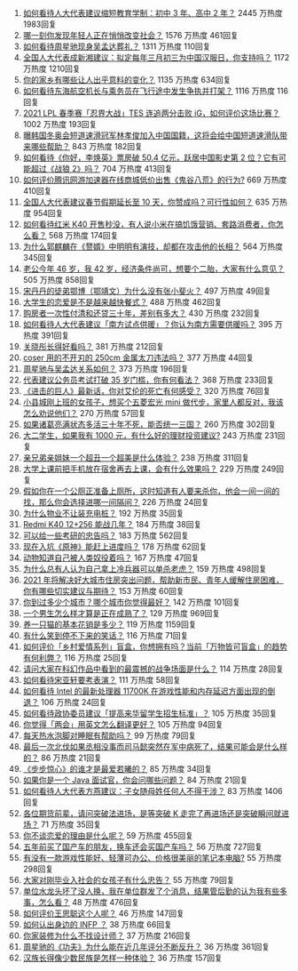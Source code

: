 1. [如何看待人大代表建议缩短教育学制：初中 3 年、高中 2 年？](https://www.zhihu.com/question/447858027) 2445 万热度 1983回复
1. [哪一刻你发现年轻人正在悄悄改变社会？](https://www.zhihu.com/question/447184915) 1576 万热度 461回复
1. [如何看待周星驰现身吴孟达葬礼？](https://www.zhihu.com/question/448087978) 1311 万热度 110回复
1. [全国人大代表成新湘建议：拟定每年三月初三为中国汉服日，你支持吗？](https://www.zhihu.com/question/448032645) 1172 万热度 1210回复
1. [你的家乡有哪些让人出乎意料的变化？](https://www.zhihu.com/question/447184809) 1135 万热度 634回复
1. [如何看待东海航空机长与乘务员在飞行途中发生争执并打架？](https://www.zhihu.com/question/448022141) 1116 万热度 116回复
1. [2021 LPL 春季赛「忍界大战」TES 连追两分击败 iG，如何评价这场比赛？](https://www.zhihu.com/question/448104499) 1002 万热度 193回复
1. [曝韩国冬奥会短道速滑冠军林孝俊加入中国国籍，这将会给中国短道速滑队带来哪些帮助？](https://www.zhihu.com/question/447951641) 843 万热度 182回复
1. [如何看待《你好，李焕英》票房破 50.4 亿元，跃居中国影史第 2 位？它有可能超过《战狼 2》吗？](https://www.zhihu.com/question/447891798) 704 万热度 413回复
1. [如何评价腾讯网游加速器在线商城低价出售《鬼谷八荒》的行为?](https://www.zhihu.com/question/447858056) 669 万热度 410回复
1. [全国人大代表建议春节假期延长至 10 天，你赞成吗？可行性如何？](https://www.zhihu.com/question/447939211) 635 万热度 954回复
1. [如何看待红米 K40 开售秒没，有人说小米在搞饥饿营销、套路消费者，你怎么看？](https://www.zhihu.com/question/447475053) 568 万热度 174回复
1. [为什么郭麒麟在《赘婿》中明明有演技，却都在攻击他的长相？](https://www.zhihu.com/question/445490691) 564 万热度 345回复
1. [老公今年 46 岁，我 42 岁，经济条件尚可，想要个二胎，大家有什么意见？](https://www.zhihu.com/question/267278277) 505 万热度 858回复
1. [宋丹丹的徒弟鄂博（鄂靖文）为什么没有张小斐火？](https://www.zhihu.com/question/447489618) 497 万热度 49回复
1. [大学生的恋爱是不是越来越快餐式？](https://www.zhihu.com/question/447088569) 488 万热度 462回复
1. [购房者一次性付清和还贷三十年，差别有多大？](https://www.zhihu.com/question/440197525) 430 万热度 232回复
1. [如何看待人大代表建议「南方试点供暖」？你认为南方需要供暖吗？](https://www.zhihu.com/question/447901951) 395 万热度 391回复
1. [关晓彤长得好看吗？](https://www.zhihu.com/question/447247902) 381 万热度 212回复
1. [coser 用的不开刃的 250cm 金属太刀违法吗？](https://www.zhihu.com/question/447630131) 377 万热度 44回复
1. [周星驰与吴孟达关系如何？](https://www.zhihu.com/question/21600422) 373 万热度 196回复
1. [代表建议公务员考试打破 35 岁门槛，你有何看法？](https://www.zhihu.com/question/448089901) 368 万热度 233回复
1. [《进击的巨人》最新话，你对艾伦的死亡有何感受？](https://www.zhihu.com/question/447920058) 320 万热度 76回复
1. [小县城刚上班的女孩子，想买个五菱宏光 mini 做代步，家里人都反对，我该怎么劝说他们？](https://www.zhihu.com/question/447975954) 270 万热度 57回复
1. [如果诸葛亮满状态多活三十年不死，能否统一三国？](https://www.zhihu.com/question/33540386) 260 万热度 302回复
1. [大二学生，如果我有 1000 元，有什么好的理财投资建议?](https://www.zhihu.com/question/447504463) 243 万热度 231回复
1. [亲兄弟亲姐妹一个超丑一个超美是什么体验？](https://www.zhihu.com/question/292663930) 238 万热度 311回复
1. [大学上课前把手机放在宿舍再去上课，会有什么效果吗？](https://www.zhihu.com/question/434955424) 229 万热度 249回复
1. [假如你在一个公厕正准备上厕所，这时知道有人要来杀你，他会一间一间的找，那么你会选择进哪一间隔间？](https://www.zhihu.com/question/385918375) 226 万热度 24回复
1. [为什么物业不让装充电桩？](https://www.zhihu.com/question/60677124) 192 万热度 35回复
1. [Redmi K40 12+256 能战几年？](https://www.zhihu.com/question/447575400) 184 万热度 38回复
1. [可以给一些考研的忠告吗？](https://www.zhihu.com/question/368896228) 183 万热度 562回复
1. [现在入坑《原神》能赶上进度吗？](https://www.zhihu.com/question/447438836) 178 万热度 62回复
1. [动物知道自己被人类奴役着吗？](https://www.zhihu.com/question/447386534) 167 万热度 47回复
1. [为什么总有人认为自己拿上冷兵器可以单杀老虎？](https://www.zhihu.com/question/441778536) 159 万热度 498回复
1. [2021 年将解决好大城市住房突出问题，帮助新市民、青年人缓解住房困难，你有哪些切实建议与期待？](https://www.zhihu.com/question/447682307) 153 万热度 60回复
1. [你到过多少个城市？哪个城市你觉得最好？](https://www.zhihu.com/question/447304793) 142 万热度 101回复
1. [一个男生怎么样才算是正在成熟了？](https://www.zhihu.com/question/431134549) 129 万热度 969回复
1. [养一只猫的基本花销是多少？](https://www.zhihu.com/question/336393845) 119 万热度 1159回复
1. [有什么笑到停不下来的笑话？](https://www.zhihu.com/question/442948452) 116 万热度 71回复
1. [如何评价「乡村爱情系列」盲盒，你想拥有吗？当前「万物皆可盲盒」的趋势有何利弊？](https://www.zhihu.com/question/447749918) 116 万热度 25回复
1. [请问大家在科幻作品中看到的最震撼的战争场面是什么？](https://www.zhihu.com/question/440980816) 114 万热度 28回复
1. [如何看待宋亚轩要考表演？](https://www.zhihu.com/question/448060476) 111 万热度 58回复
1. [如何看待 Intel 的最新处理器 11700K 在游戏性能和内存延迟方面出现的倒退？](https://www.zhihu.com/question/447861600) 106 万热度 24回复
1. [如何看待政协委员建议「提高来华留学生招生标准」？](https://www.zhihu.com/question/447845808) 105 万热度 35回复
1. [你觉得「两会」用英文怎么翻译更好？](https://www.zhihu.com/question/447722861) 105 万热度 94回复
1. [每天热水泡脚对睡眠有帮助吗？](https://www.zhihu.com/question/438660342) 99 万热度 79回复
1. [最后一次北伐如果丞相没事而司马懿突然在军中病死了，结果可能会是什么样的？](https://www.zhihu.com/question/447491193) 86 万热度 21回复
1. [《步步惊心》的谁才是最爱若曦的？](https://www.zhihu.com/question/403974898) 85 万热度 34回复
1. [如果你是一个 Java 面试官，你会问哪些问题？](https://www.zhihu.com/question/443280657) 84 万热度 21回复
1. [如何看待人大代表方燕建议：子女随母姓任何人不得干涉？](https://www.zhihu.com/question/447566906) 83 万热度 1406回复
1. [各位期货前辈，请问突破法进场，是等突破 K 走完了再进场还是突破瞬间就进场？](https://www.zhihu.com/question/447982292) 71 万热度 35回复
1. [你不谈恋爱的理由是什么呢？](https://www.zhihu.com/question/445443780) 59 万热度 455回复
1. [五年前买了国产车的朋友，换车还会买国产车吗？](https://www.zhihu.com/question/327513108) 56 万热度 727回复
1. [有没有一款游戏性能好、轻薄可办公、价格很美丽的笔记本电脑?](https://www.zhihu.com/question/408071250) 55 万热度 298回复
1. [大家对刚毕业入社会的女孩子有什么忠告？](https://www.zhihu.com/question/447338246) 55 万热度 79回复
1. [单位水龙头坏了没人换，我在单位群发了个消息，结果管后勤的认为我有些多事，怎么看？](https://www.zhihu.com/question/375794696) 48 万热度 476回复
1. [如何评价王思聪这个人呢？](https://www.zhihu.com/question/291055358) 46 万热度 147回复
1. [如何认出身边的 INFP ？](https://www.zhihu.com/question/374331049) 38 万热度 66回复
1. [你家装修为什么不找设计师？](https://www.zhihu.com/question/428043723) 37 万热度 216回复
1. [周星驰的《功夫》为什么能在近几年评分不断反升？](https://www.zhihu.com/question/447705926) 36 万热度 361回复
1. [汉族长得像少数民族是怎样一种体验？](https://www.zhihu.com/question/57456427) 36 万热度 157回复